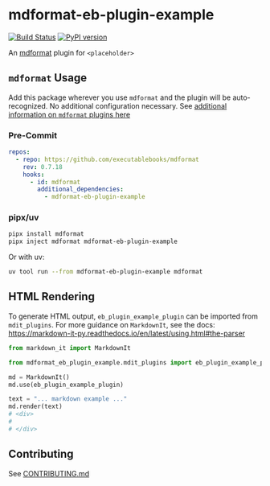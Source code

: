 # mdformat-eb-plugin-example

[![Build Status][ci-badge]][ci-link] [![PyPI version][pypi-badge]][pypi-link]

An [mdformat](https://github.com/executablebooks/mdformat) plugin for `<placeholder>`

## `mdformat` Usage

Add this package wherever you use `mdformat` and the plugin will be auto-recognized. No additional configuration necessary. See [additional information on `mdformat` plugins here](https://mdformat.readthedocs.io/en/stable/users/plugins.html)

### Pre-Commit

```yaml
repos:
  - repo: https://github.com/executablebooks/mdformat
    rev: 0.7.18
    hooks:
      - id: mdformat
        additional_dependencies:
          - mdformat-eb-plugin-example
```

### pipx/uv

```sh
pipx install mdformat
pipx inject mdformat mdformat-eb-plugin-example
```

Or with uv:

```sh
uv tool run --from mdformat-eb-plugin-example mdformat
```

## HTML Rendering

To generate HTML output, `eb_plugin_example_plugin` can be imported from `mdit_plugins`. For more guidance on `MarkdownIt`, see the docs: <https://markdown-it-py.readthedocs.io/en/latest/using.html#the-parser>

```py
from markdown_it import MarkdownIt

from mdformat_eb_plugin_example.mdit_plugins import eb_plugin_example_plugin

md = MarkdownIt()
md.use(eb_plugin_example_plugin)

text = "... markdown example ..."
md.render(text)
# <div>
#
# </div>
```

## Contributing

See [CONTRIBUTING.md](https://github.com/executablebooks/mdformat-eb-plugin-example/blob/main/CONTRIBUTING.md)

[ci-badge]: https://github.com/executablebooks/mdformat-eb-plugin-example/workflows/CI/badge.svg?branch=main
[ci-link]: https://github.com/executablebooks/mdformat-eb-plugin-example/actions?query=workflow%3ACI+branch%3Amain+event%3Apush
[pypi-badge]: https://img.shields.io/pypi/v/mdformat-eb-plugin-example.svg
[pypi-link]: https://pypi.org/project/mdformat-eb-plugin-example
